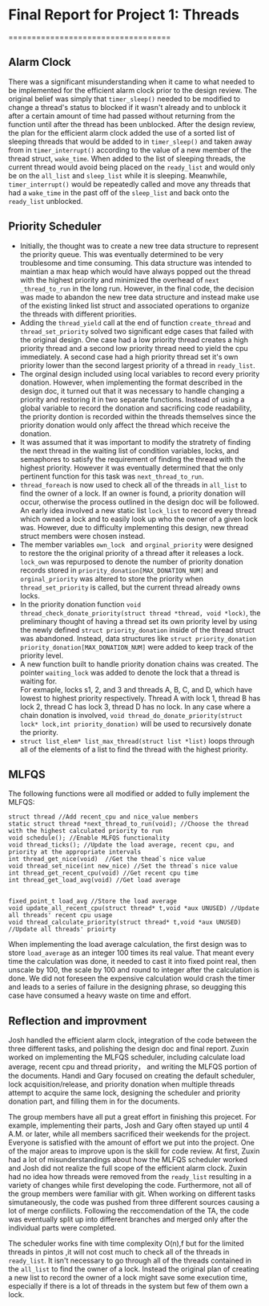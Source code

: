 # Final Report for Project 1: Threads
===================================

## Alarm Clock
There was a significant misunderstanding when it came to what needed to be implemented for the efficient alarm clock prior to the design review.  The original belief was simply that `timer_sleep()` needed to be modified to change a thread's status to blocked if it wasn't already and to unblock it after a certain amount of time had passed without returning from the function until after the thread has been unblocked.  After the design review, the plan for the efficient alarm clock added the use of a sorted list of sleeping threads that would be added to in `timer_sleep()` and taken away from in `timer_interrupt()` according to the value of a new member of the thread struct, `wake_time`.  When added to the list of sleeping threads, the current thread would avoid being placed on the `ready_list` and would only be on the `all_list` and `sleep_list` while it is sleeping.  Meanwhile, `timer_interrupt()` would be repeatedly called and move any threads that had a `wake_time` in the past off of the `sleep_list` and back onto the `ready_list` unblocked.

## Priority Scheduler 

* Initially, the thought was to create a new tree data structure to represent the priority queue. This was eventually determined to be very troublesome and time consuming. This data structure was intended to maintian a max heap which would have always popped out the thread with the highest priority and minimized the overhead of `next _thread_to_run` in the long run.   However, in the final code, the decision was made to abandon the new tree data structure and instead make use of the existing linked list struct and associated operations to organize the threads with different priorities.
* Adding the `thread_yield` call at the end of function `create_thread` and `thread_set_priority` solved two significant edge cases that failed with the original design. One case had a low priority thread creates a high priority thread and a second low priority thread need to yield the cpu immediately. A second case had a high priority thread set it's own priority lower than the second largest priority of a thread in `ready_list`.
* The orginal design included using local variables to record every priority donation. However, when implementing the format described in the design doc, it turned out that it was necessary to handle changing a priority and restoring it in two separate functions. Instead of using a global variable to record the donation and sacrificing code readability, the priority dontion is recorded within the threads themselves since the priority donation would only affect the thread which receive the donation.
* It was assumed that it was important to modify the stratrety of finding the next thread in the waiting list of condition variables, locks, and semaphores to satisfy the requirement of finding the thread with the highest priority. However it was eventually determined that the only pertinent function for this task was `next_thread_to_run`.
* `thread_foreach` is now used to check all of the threads in `all_list` to find the owner of a lock. If an owner is found,  a priority donation will occur, otherwise the process outlined in the design doc will be followed. An early idea involved a new static list `lock_list` to record every thread which owned a lock and to easily look up who the owner of a given lock was. However, due to difficulty implementing this design, new thread struct members were chosen instead.
* The member variables `own_lock ` and `orginal_priority` were designed to restore the the original priority of a thread after it releases a lock. `lock_own` was repurposed to denote the number of priority donation records stored in `priority_donation[MAX_DONATION_NUM]` and `orginal_priority` was altered to store the priority when `thread_set_priority` is called, but the current thread already owns locks.
* In the priority donation function `void thread_check_donate_priority(struct thread *thread, void *lock)`, the preliminary thought of having a thread set its own priority level by using the newly defined `struct priority_donation` inside of the thread struct was abandoned. Instead, data structures like `struct priority_donation priority_donation[MAX_DONATION_NUM]` were added to keep track of the priority level. 
* A new function built to handle priority donation chains was created. The pointer `waiting_lock` was added to denote the lock that a thread is waiting for. <br /> For exmaple, locks s1, 2, and 3 and threads A, B, C, and D, which have lowest to highest priority respectively. Thread A with lock 1, thread B has lock 2, thread C has lock 3, thread D has no lock. 
In any case where a chain donation is involved, `void thread_do_donate_priority(struct lock* lock,int priority_donation)` will be used to recursively donate the priority. 
* `struct list_elem* list_max_thread(struct list *list)` loops through all of the elements of a list to find the thread with the highest priority. 


## MLFQS
The following functions were all modified or added to fully implement the MLFQS:

```
struct thread //Add recent_cpu and nice_value members
static struct thread *next_thread_to_run(void); //Choose the thread with the highest calculated priority to run
void schedule(); //Enable MLFQS functionality
void thread_ticks(); //Update the load average, recent cpu, and priority at the appropriate intervals
int thread_get_nice(void)  //Get the thead`s nice value
void thread_set_nice(int new_nice) //Set the thread`s nice value
int thread_get_recent_cpu(void) //Get recent cpu time
int thread_get_load_avg(void) //Get load average


fixed_point_t load_avg //Store the load average 
void update_all_recent_cpu(struct thread* t,void *aux UNUSED) //Update all threads' recent cpu usage
void thread_calculate_priority(struct thread* t,void *aux UNUSED) //Update all threads' prioirty
```

When implementing the load average calculation, the first design was to store `load_average` as an integer 100 times its real value. That meant every time the calculation was done, it needed to cast it into fixed point real, then unscale by 100, the scale by 100 and round to integer after the calculation is done. We did not foreseen the expensive calculation would crash the timer and leads to a series of failure in the designing phrase, so deugging this case have consumed a heavy waste on time and effort.

## Reflection and improvment

Josh handled the efficient alarm clock, integration of the code between the three different tasks, and polishing the design doc and final report. 
Zuxin worked on implementing the MLFQS scheduler, including calculate load average, recent cpu and thread priority， and writing the MLFQS portion of the documents.
Handi and Gary focused on creating the default scheduler, lock acquisition/release, and priority donation when multiple threads attempt to acquire the same lock, designing the scheduler and priority donation part, and filling them in for the documents.

The group members have all put a great effort in finishing this projecet. For example, implementing their parts, Josh and Gary often stayed up until 4 A.M. or later, while all members sacrificed their weekends for the project. Everyone is satisfied with the amount of effort we put into the project. One of the major areas to improve upon is the skill for code review. At first, Zuxin had a lot of misunderstandings about how the MLFQS scheduler worked and Josh did not realize the full scope of the efficient alarm clock. Zuxin had no idea how threads were removed from the `ready_list` resulting in a variety of changes while first developing the code. Furthermore, not all of the group members were familiar with git. When working on different tasks simutaneously, the code was pushed from three different sources causing a lot of merge confilicts. Following the reccomendation of the TA, the code was eventually split up into different branches and merged only after the individual parts were completed.

The scheduler works fine with time complexity O(n),f but for the limited threads in pintos ,it will not cost much to check all of the threads in `ready_list`.  It isn't necessary to go through all of the threads contained in the `all_list` to find the owner of a lock. Instead the original plan of creating a new list to record the owner of a lock might save some execution time, especially if there is a lot of threads in the system but few of them own a lock.







